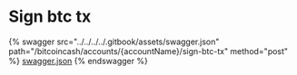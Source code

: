 # Sign btc tx

{% swagger src="../../../../.gitbook/assets/swagger.json" path="/bitcoincash/accounts/{accountName}/sign-btc-tx" method="post" %}
[swagger.json](../../../../.gitbook/assets/swagger.json)
{% endswagger %}
